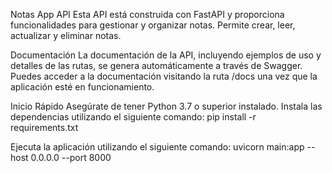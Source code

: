 Notas App API
Esta API está construida con FastAPI y proporciona funcionalidades para gestionar y organizar notas. Permite crear, leer, actualizar y eliminar notas.

Documentación
La documentación de la API, incluyendo ejemplos de uso y detalles de las rutas, se genera automáticamente a través de Swagger. Puedes acceder a la documentación visitando la ruta /docs una vez que la aplicación esté en funcionamiento.

Inicio Rápido
Asegúrate de tener Python 3.7 o superior instalado.
Instala las dependencias utilizando el siguiente comando:
pip install -r requirements.txt



Ejecuta la aplicación utilizando el siguiente comando:
uvicorn main:app --host 0.0.0.0 --port 8000
